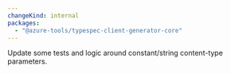 ```yaml
---
changeKind: internal
packages:
  - "@azure-tools/typespec-client-generator-core"
---
```


Update some tests and logic around constant/string content-type parameters.
